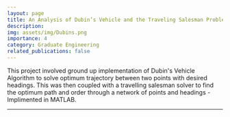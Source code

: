 ```yaml
---
layout: page
title: An Analysis of Dubin’s Vehicle and the Traveling Salesman Problem
description: 
img: assets/img/Dubins.png
importance: 4
category: Graduate Engineering
related_publications: false
---
```


This project involved ground up implementation of Dubin's Vehicle Algorithm to solve optimum trajectory between two points with desired headings. This was then coupled with a travelling salesman solver to find the optimum path and order through a network of points and headings - Implimented in MATLAB.

---

<div>
    <object data="{{ site.url }}{{site.baseurl}}/assets/pdf/MEEN_612_Project_2.pdf" width="1000" height="1000" type="application/pdf"></object>
<div>